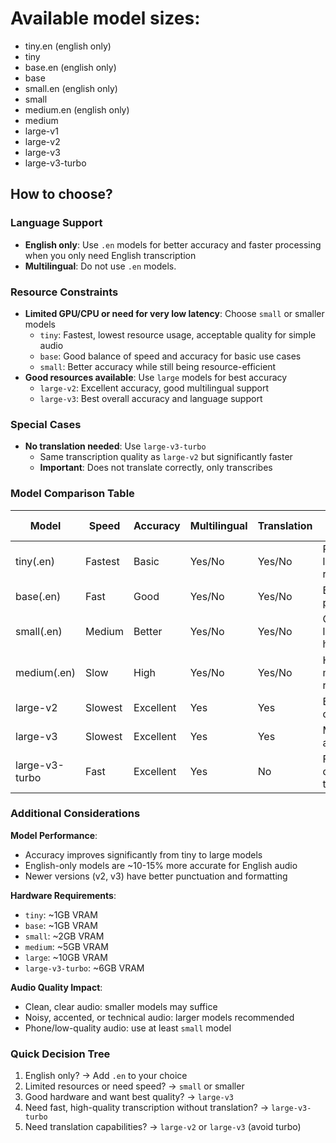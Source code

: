# Available model sizes:

- tiny.en (english only)
- tiny
- base.en (english only)
- base
- small.en (english only)
- small
- medium.en (english only)
- medium
- large-v1
- large-v2
- large-v3
- large-v3-turbo

## How to choose?

### Language Support
- **English only**: Use `.en` models for better accuracy and faster processing when you only need English transcription
- **Multilingual**: Do not use `.en` models.

### Resource Constraints
- **Limited GPU/CPU or need for very low latency**: Choose `small` or smaller models
  - `tiny`: Fastest, lowest resource usage, acceptable quality for simple audio
  - `base`: Good balance of speed and accuracy for basic use cases
  - `small`: Better accuracy while still being resource-efficient
- **Good resources available**: Use `large` models for best accuracy
  - `large-v2`: Excellent accuracy, good multilingual support
  - `large-v3`: Best overall accuracy and language support

### Special Cases
- **No translation needed**: Use `large-v3-turbo`
  - Same transcription quality as `large-v2` but significantly faster
  - **Important**: Does not translate correctly, only transcribes

### Model Comparison Table

| Model | Speed | Accuracy | Multilingual | Translation | Best Use Case |
|-------|--------|----------|--------------|-------------|---------------|
| tiny(.en) | Fastest | Basic | Yes/No | Yes/No | Real-time, low resources |
| base(.en) | Fast | Good | Yes/No | Yes/No | Balanced performance |
| small(.en) | Medium | Better | Yes/No | Yes/No | Quality on limited hardware |
| medium(.en) | Slow | High | Yes/No | Yes/No | High quality, moderate resources |
| large-v2 | Slowest | Excellent | Yes | Yes | Best overall quality |
| large-v3 | Slowest | Excellent | Yes | Yes | Maximum accuracy |
| large-v3-turbo | Fast | Excellent | Yes | No | Fast, high-quality transcription |

### Additional Considerations

**Model Performance**:
- Accuracy improves significantly from tiny to large models
- English-only models are ~10-15% more accurate for English audio
- Newer versions (v2, v3) have better punctuation and formatting

**Hardware Requirements**:
- `tiny`: ~1GB VRAM
- `base`: ~1GB VRAM  
- `small`: ~2GB VRAM
- `medium`: ~5GB VRAM
- `large`: ~10GB VRAM
- `large‑v3‑turbo`: ~6GB VRAM

**Audio Quality Impact**:
- Clean, clear audio: smaller models may suffice
- Noisy, accented, or technical audio: larger models recommended
- Phone/low-quality audio: use at least `small` model

### Quick Decision Tree
1. English only? → Add `.en` to your choice
2. Limited resources or need speed? → `small` or smaller
3. Good hardware and want best quality? → `large-v3`
4. Need fast, high-quality transcription without translation? → `large-v3-turbo`
5. Need translation capabilities? → `large-v2` or `large-v3` (avoid turbo)
